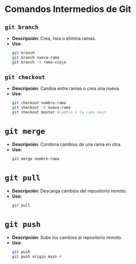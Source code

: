 # Comandos Intermedios de Git
## `git branch`
- **Descripción**: Crea, lista o elimina ramas.
- **Uso**:
  ```bash
  git branch
  git branch nueva-rama
  git branch -d rama-vieja

## `git checkout`
- **Descripción**: Cambia entre ramas o crea una nueva.
- **Uso**:
  ```bash
  git checkout nombre-rama
  git checkout -b nueva-rama
  git checkout master #cambia a la rama main

# `git merge`
- **Descripción**: Combina cambios de una rama en otra.
- **Uso**:
  ```bash
  git merge nombre-rama

# `git pull`
- **Descripción**: Descarga cambios del repositorio remoto.
- **Uso**:
  ```bash
  git pull

# `git push`
- **Descripción**: Sube los cambios al repositorio remoto.
- **Uso**:
  ```bash
  git push
  git push origin main #